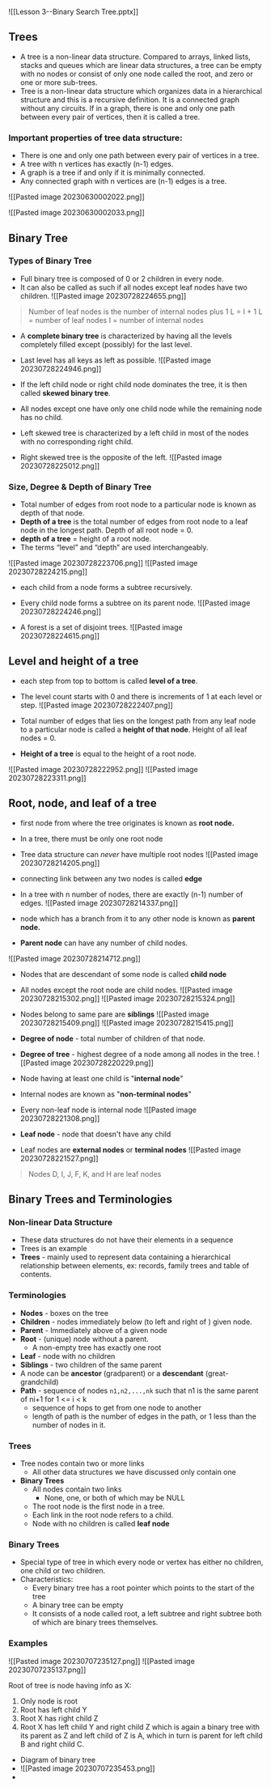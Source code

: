 
![[Lesson 3--Binary Search Tree.pptx]]
## Trees
- A tree is a non-linear data structure. Compared to arrays, linked lists, stacks and queues which are linear data structures, a tree can be empty with no nodes or consist of only one node called the root, and zero or one or more sub-trees.
- Tree is a non-linear data structure which organizes data in a hierarchical structure and this is a recursive definition. It is a connected graph without any circuits. If in a graph, there is one and only one path between every pair of vertices, then it is called a tree.

### Important properties of tree data structure:
- There is one and only one path between every pair of vertices in a tree.
- A tree with n vertices has exactly (n-1) edges.
- A graph is a tree if and only if it is minimally connected.
- Any connected graph with n vertices are (n-1) edges is a tree.

![[Pasted image 20230630002022.png]]

![[Pasted image 20230630002033.png]]


## Binary Tree

### Types of Binary Tree
- Full binary tree is composed of 0 or 2 children in every node.
- It can also be called as such if all nodes except leaf nodes have two children.
![[Pasted image 20230728224655.png]]
> Number of leaf nodes is the number of internal nodes plus 1
> L = I + 1
> L = number of leaf nodes
> I = number of internal nodes

- A **complete binary tree** is characterized by having all the levels completely filled except (possibly) for the last level.
- Last level has all keys as left as possible.
![[Pasted image 20230728224946.png]]

- If  the left child node or right child node dominates the tree, it is then called **skewed binary tree**.
- All nodes except one have only one child node while the remaining node has no child.
- Left skewed tree is characterized by a left child in most of the nodes with no corresponding right child.
- Right skewed tree is the opposite of the left.
![[Pasted image 20230728225012.png]]

### Size, Degree & Depth of Binary Tree
- Total number of edges from root node to a particular node is known as depth of that node.  
- **Depth of a tree** is the total number of edges from root node to a leaf node in the longest path.  Depth of all root node = 0.
- **depth of a tree** = height of a root node.
- The terms “level” and “depth” are used interchangeably.

![[Pasted image 20230728223706.png]]
![[Pasted image 20230728224215.png]]

- each child from a node forms a subtree recursively.
- Every child node forms a subtree on its parent node.
![[Pasted image 20230728224246.png]]

- A forest is a set of disjoint trees.
![[Pasted image 20230728224615.png]]






## Level and height of a tree
- each step from top to bottom is called **level of a tree**.
- The level count starts with 0 and there is increments of 1 at each level or step.
![[Pasted image 20230728222407.png]]

- Total number of edges that lies on the longest path from any leaf node to a particular node is called a **height of that node**.  Height of all leaf nodes = 0.
- **Height of a tree** is equal to the height of a root node.

![[Pasted image 20230728222952.png]]
![[Pasted image 20230728223311.png]]




## Root, node, and leaf of a tree
- first node from where the tree originates is known as **root node.**
- In a tree, there must be only one root node
- Tree data structure can *never* have multiple root nodes
![[Pasted image 20230728214205.png]]

- connecting link between any two nodes is called **edge**
- In a tree with n number of nodes, there are exactly (n-1) number of edges.
![[Pasted image 20230728214337.png]]
- node which has a branch from it to any other node is known as **parent node.**
- **Parent node** can have any number of child nodes.

![[Pasted image 20230728214712.png]]

- Nodes that are descendant of some node is called **child node**
- All nodes except the root node are child nodes.
![[Pasted image 20230728215302.png]]
![[Pasted image 20230728215324.png]]

- Nodes belong to same pare are **siblings**
![[Pasted image 20230728215409.png]]
![[Pasted image 20230728215415.png]]

- **Degree of node** - total number of children of that node.
- **Degree of tree** - highest degree of a node among all nodes in the tree.
![[Pasted image 20230728220229.png]]

- Node having at least one child is "**internal node**"
- Internal nodes are known as "**non-terminal nodes**"
- Every non-leaf node is internal node
![[Pasted image 20230728221308.png]]

- **Leaf node** - node that doesn't have any child
- Leaf nodes are **external nodes** or **terminal nodes**
![[Pasted image 20230728221527.png]]
> Nodes D, I, J, F, K, and H are leaf nodes

## Binary Trees and Terminologies
### Non-linear Data Structure
- These data structures do not have their elements in a sequence
- Trees is an example
- **Trees** - mainly used to represent data containing a hierarchical relationship between elements, ex: records, family trees and table of contents.

### Terminologies
- **Nodes** - boxes on the tree
- **Children** - nodes immediately below (to left and right of ) given node.
- **Parent** - Immediately above of a given node
- **Root** - (unique) node without a parent.
	- A non-empty tree has exactly one root
- **Leaf** - node with no children
- **Siblings** - two children of the same parent
- A node can be **ancestor** (gradparent) or a **descendant** (great-grandchild)
- **Path** - sequence of nodes `n1,n2,...,nk` such that n1 is the same parent of ni+1 for 1 <= i < k
	- sequence of hops to get from one node to another
	- length of path is the number of edges in the path, or 1 less than the number of nodes in it.

### Trees
- Tree nodes contain two or more links
	- All other data structures we have discussed only contain one
- **Binary Trees**
	- All nodes contain two links
		- None, one, or both of which may be NULL
	- The root node is the first node in a tree.
	- Each link in the root node refers to a child.
	- Node with no children is called **leaf node**


### Binary Trees
- Special type of tree in which every node or vertex has either no children, one child or two children.
- Characteristics:
	- Every binary tree has a root pointer which points to the start of the tree
	- A binary tree can be empty
	- It consists of a node called root, a left subtree and right subtree both of which are binary trees themselves.

### Examples 
![[Pasted image 20230707235127.png]]
![[Pasted image 20230707235137.png]]

Root of tree is node having info as X:
1. Only node is root
2. Root has left child Y
3. Root X has right child Z
4. Root X has left child Y and right child Z which is again a binary tree with its parent as Z and left child of Z is A, which in turn is parent for left child B and right child C.

- Diagram of binary tree
- ![[Pasted image 20230707235453.png]]
- 